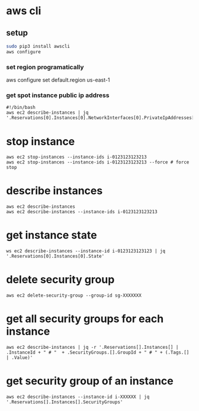 # aws cli

## setup

```bash
sudo pip3 install awscli
aws configure
```

### set region programatically

aws configure set default.region us-east-1

### get spot instance public ip address

```
#!/bin/bash
aws ec2 describe-instances | jq '.Reservations[0].Instances[0].NetworkInterfaces[0].PrivateIpAddresses[0].Association.PublicIp'
```

# stop instance

```
aws ec2 stop-instances --instance-ids i-0123123123213
aws ec2 stop-instances --instance-ids i-0123123123213 --force # force stop
```

# describe instances


```
aws ec2 describe-instances
aws ec2 describe-instances --instance-ids i-0123123123213
```

# get instance state

```
ws ec2 describe-instances --instance-id i-0123123123123 | jq '.Reservations[0].Instances[0].State'
```

# delete security group

```
aws ec2 delete-security-group --group-id sg-XXXXXXX
```

# get all security groups for each instance


```
aws ec2 describe-instances | jq -r '.Reservations[].Instances[] | .InstanceId + " # "  + .SecurityGroups.[].GroupId + " # " + (.Tags.[] | .Value)'
```

# get security group of an instance

```
aws ec2 describe-instances --instance-id i-XXXXXX | jq '.Reservations[].Instances[].SecurityGroups'
```
